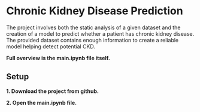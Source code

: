 # Chronic Kidney Disease Prediction

The project involves both the static analysis of a given dataset and the creation of a model to predict whether a patient has chronic kidney disease. The provided dataset contains enough information to create a reliable model helping detect potential CKD.

**Full overview is the main.ipynb file itself.**


## Setup

**1. Download the project from github.**

**2. Open the **main.ipynb** file.**

